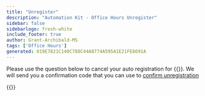 ```yaml
---
title: "Unregister"
description: "Automation Kit - Office Hours Unregister"
sidebar: false
sidebarlogo: fresh-white
include_footer: true
author: Grant-Archibald-MS
tags: ['Office Hours']
generated: 019E7821C140C788C44A8774A595A1E21FE8691A
---
```


Please use the question below to cancel your auto registration for {{<product-name>}}. We will send you a confirmation code that you can use to [confirm unregistration](/en-gb/office-hours/unregister-confirm)

{{<questions name="/content/en-gb/office-hours/unregister.json" completed="Thank you for completing unregistration questions" showNavigationButtons="false" locale="en-gb">}}
